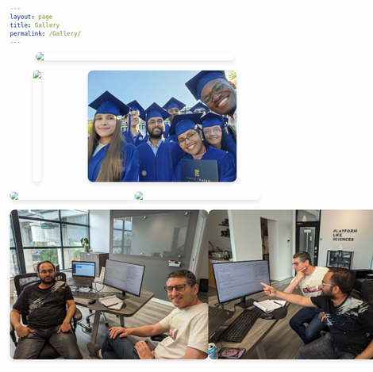 ```yaml
---
layout: page
title: Gallery
permalink: /Gallery/
---
```


<style>
.image-row {
    display: flex;
    justify-content: space-around; /* Distributes space around the images */
    margin-bottom: 20px; /* Adds space between rows */
}

.image-row img {
    max-width: 100%; /* Ensures images do not overflow their container */
    height: auto; /* Maintains aspect ratio */
    border-radius: 10px; /* Smooths the edges */
    box-shadow: 0 4px 8px rgba(0, 0, 0, 0.1); /* Adds a shadow for a sharp definition */
}
</style>

<div class="image-row">
    <img src="/images/Edmonton1.png" width="400" align="centre"/>
</div>

<div class="image-row">
    <img src="/images/Prince_Conv1.jpg" height="250" />
    <img src="/images/Business-1.jpg" width="300" />
</div>
<div class="image-row">
    <img src="/images/Logic1.jpg" width="400" />
    <img src="/images/Volcano1.jpg" width="400" />
</div>
<div class="image-row">
    <img src="/images/PO-1.jpg" width="400" />
    <img src="/images/PO-2.jpg" width="400" />
</div>

